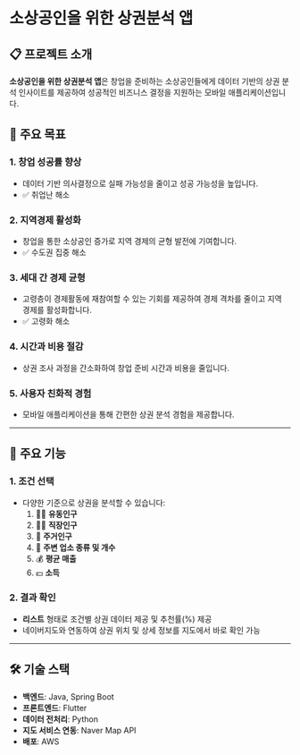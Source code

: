# 소상공인을 위한 상권분석 앱

## 📋 프로젝트 소개

**소상공인을 위한 상권분석 앱**은 창업을 준비하는 소상공인들에게 데이터 기반의 상권 분석 인사이트를 제공하여 성공적인 비즈니스 결정을 지원하는 모바일 애플리케이션입니다.

## 🎯 주요 목표

### 1. **창업 성공률 향상**
   - 데이터 기반 의사결정으로 실패 가능성을 줄이고 성공 가능성을 높입니다.
   - ✅ 취업난 해소

### 2. **지역경제 활성화**
   - 창업을 통한 소상공인 증가로 지역 경제의 균형 발전에 기여합니다.
   - ✅ 수도권 집중 해소

### 3. **세대 간 경제 균형**
   - 고령층이 경제활동에 재참여할 수 있는 기회를 제공하여 경제 격차를 줄이고 지역 경제를 활성화합니다.
   - ✅ 고령화 해소

### 4. **시간과 비용 절감**
   - 상권 조사 과정을 간소화하여 창업 준비 시간과 비용을 줄입니다.

### 5. **사용자 친화적 경험**
   - 모바일 애플리케이션을 통해 간편한 상권 분석 경험을 제공합니다.

---

## 📌 주요 기능

### 1. 조건 선택
- 다양한 기준으로 상권을 분석할 수 있습니다:
  1. 🧍‍♂️ **유동인구** 
  2. 👨‍💼 **직장인구**
  3. 🏡 **주거인구**
  4. 🏪 **주변 업소 종류 및 개수** 
  5. 💰 **평균 매출** 
  6. 💵 **소득** 

### 2. 결과 확인
- **리스트** 형태로 조건별 상권 데이터 제공 및 추천률(%) 제공
- 네이버지도와 연동하여 상권 위치 및 상세 정보를 지도에서 바로 확인 가능

---

## 🛠️ 기술 스택

- **백엔드**: Java, Spring Boot
- **프론트엔드**: Flutter
- **데이터 전처리**: Python
- **지도 서비스 연동**: Naver Map API
- **배포**: AWS
